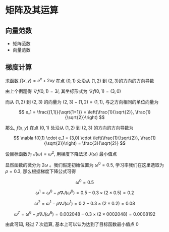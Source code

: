 # 矩阵及其运算

## 向量范数

- 矩阵范数
- 向量范数

## 梯度计算

求函数 $f(x, y)=e^x+2 x y$ 在点 $(0,1)$ 处沿从 $(1,2)$ 到 $(2,3)$的方向的方向导数

由上个例题得 $\nabla f(0,1) = 3i$, 其坐标形式为 $\nabla f(0,1) = (3, 0)$

而从 $(1,2)$ 到 $(2,3)$ 的向量为 $(2,3) - (1,2) = (1,1)$, 与之方向相同的单位向量为

$$
e_1 = \frac{(1,1)}{\sqrt{1+1}} = \left(\frac{1}{\sqrt{2}}, \frac{1}{\sqrt{2}}\right)
$$

那么,  $f(x,y)$ 在点 $(0,1)$ 处沿从 $(1,2)$ 到 $(2,3)$ 的方向的方向导数为

$$
\nabla f(0,1) \cdot e_1 = (3,0) \cdot \left(\frac{1}{\sqrt{2}}, \frac{1}{\sqrt{2}}\right) = \frac{3}{\sqrt{2}}
$$

设目标函数为 $J(\omega) = \omega^2$, 用梯度下降法求 $J(\omega)$ 最小值点

显然函数的微分为 $2\omega$ 。我们假定初始位置为 $\omega^0 = 0.5$, 学习率我们在这里选取为 $\rho = 0.3$, 那么根据梯度下降公式可得

$$
\omega^0 = 0.5
$$

$$
\omega^1 = \omega^0 - \rho \nabla J(\omega^0) = 0.5 - 0.3 \times (2 \times 0.5) = 0.2
$$

$$
\omega^2 = \omega^1 - \rho \nabla J(\omega^1) = 0.2 - 0.3 \times (2 \times 0.2) = 0.08
$$

$$
\omega^7 = \omega^6 - \rho \nabla J(\omega^6) = 0.002048 - 0.3 \times (2 \times 0002048) = 0.0008192
$$

由此可知, 经过 7 次运算, 基本上可以认为达到了目标函数最小值点 0
